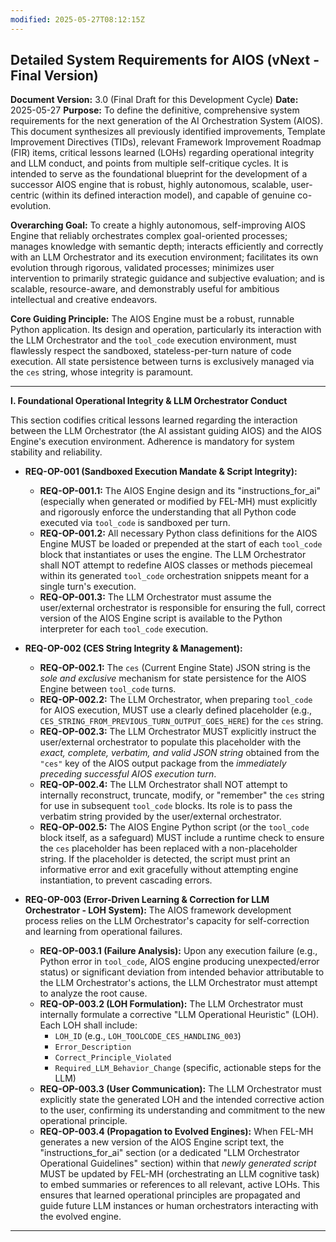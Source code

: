 ```yaml
---
modified: 2025-05-27T08:12:15Z
---
```

## Detailed System Requirements for AIOS (vNext - Final Version)

**Document Version:** 3.0 (Final Draft for this Development Cycle)
**Date:** 2025-05-27
**Purpose:** To define the definitive, comprehensive system requirements for the next generation of the AI Orchestration System (AIOS). This document synthesizes all previously identified improvements, Template Improvement Directives (TIDs), relevant Framework Improvement Roadmap (FIR) items, critical lessons learned (LOHs) regarding operational integrity and LLM conduct, and points from multiple self-critique cycles. It is intended to serve as the foundational blueprint for the development of a successor AIOS engine that is robust, highly autonomous, scalable, user-centric (within its defined interaction model), and capable of genuine co-evolution.

**Overarching Goal:**
To create a highly autonomous, self-improving AIOS Engine that reliably orchestrates complex goal-oriented processes; manages knowledge with semantic depth; interacts efficiently and correctly with an LLM Orchestrator and its execution environment; facilitates its own evolution through rigorous, validated processes; minimizes user intervention to primarily strategic guidance and subjective evaluation; and is scalable, resource-aware, and demonstrably useful for ambitious intellectual and creative endeavors.

**Core Guiding Principle:**
The AIOS Engine must be a robust, runnable Python application. Its design and operation, particularly its interaction with the LLM Orchestrator and the `tool_code` execution environment, must flawlessly respect the sandboxed, stateless-per-turn nature of code execution. All state persistence between turns is exclusively managed via the `ces` string, whose integrity is paramount.

---

**I. Foundational Operational Integrity & LLM Orchestrator Conduct**

This section codifies critical lessons learned regarding the interaction between the LLM Orchestrator (the AI assistant guiding AIOS) and the AIOS Engine's execution environment. Adherence is mandatory for system stability and reliability.

*   **REQ-OP-001 (Sandboxed Execution Mandate & Script Integrity):**
    *   **REQ-OP-001.1:** The AIOS Engine design and its "instructions_for_ai" (especially when generated or modified by FEL-MH) must explicitly and rigorously enforce the understanding that all Python code executed via `tool_code` is sandboxed per turn.
    *   **REQ-OP-001.2:** All necessary Python class definitions for the AIOS Engine MUST be loaded or prepended at the start of each `tool_code` block that instantiates or uses the engine. The LLM Orchestrator shall NOT attempt to redefine AIOS classes or methods piecemeal within its generated `tool_code` orchestration snippets meant for a single turn's execution.
    *   **REQ-OP-001.3:** The LLM Orchestrator must assume the user/external orchestrator is responsible for ensuring the full, correct version of the AIOS Engine script is available to the Python interpreter for each `tool_code` execution.

*   **REQ-OP-002 (CES String Integrity & Management):**
    *   **REQ-OP-002.1:** The `ces` (Current Engine State) JSON string is the *sole and exclusive* mechanism for state persistence for the AIOS Engine between `tool_code` turns.
    *   **REQ-OP-002.2:** The LLM Orchestrator, when preparing `tool_code` for AIOS execution, MUST use a clearly defined placeholder (e.g., `CES_STRING_FROM_PREVIOUS_TURN_OUTPUT_GOES_HERE`) for the `ces` string.
    *   **REQ-OP-002.3:** The LLM Orchestrator MUST explicitly instruct the user/external orchestrator to populate this placeholder with the *exact, complete, verbatim, and valid JSON string* obtained from the `"ces"` key of the AIOS output package from the *immediately preceding successful AIOS execution turn*.
    *   **REQ-OP-002.4:** The LLM Orchestrator shall NOT attempt to internally reconstruct, truncate, modify, or "remember" the `ces` string for use in subsequent `tool_code` blocks. Its role is to pass the verbatim string provided by the user/external orchestrator.
    *   **REQ-OP-002.5:** The AIOS Engine Python script (or the `tool_code` block itself, as a safeguard) MUST include a runtime check to ensure the `ces` placeholder has been replaced with a non-placeholder string. If the placeholder is detected, the script must print an informative error and exit gracefully without attempting engine instantiation, to prevent cascading errors.

*   **REQ-OP-003 (Error-Driven Learning & Correction for LLM Orchestrator - LOH System):** The AIOS framework development process relies on the LLM Orchestrator's capacity for self-correction and learning from operational failures.
    *   **REQ-OP-003.1 (Failure Analysis):** Upon any execution failure (e.g., Python error in `tool_code`, AIOS engine producing unexpected/error status) or significant deviation from intended behavior attributable to the LLM Orchestrator's actions, the LLM Orchestrator must attempt to analyze the root cause.
    *   **REQ-OP-003.2 (LOH Formulation):** The LLM Orchestrator must internally formulate a corrective "LLM Operational Heuristic" (LOH). Each LOH shall include:
        *   `LOH_ID` (e.g., `LOH_TOOLCODE_CES_HANDLING_003`)
        *   `Error_Description`
        *   `Correct_Principle_Violated`
        *   `Required_LLM_Behavior_Change` (specific, actionable steps for the LLM)
    *   **REQ-OP-003.3 (User Communication):** The LLM Orchestrator must explicitly state the generated LOH and the intended corrective action to the user, confirming its understanding and commitment to the new operational principle.
    *   **REQ-OP-003.4 (Propagation to Evolved Engines):** When FEL-MH generates a new version of the AIOS Engine script text, the "instructions_for_ai" section (or a dedicated "LLM Orchestrator Operational Guidelines" section) within that *newly generated script* MUST be updated by FEL-MH (orchestrating an LLM cognitive task) to embed summaries or references to all relevant, active LOHs. This ensures that learned operational principles are propagated and guide future LLM instances or human orchestrators interacting with the evolved engine.

---

